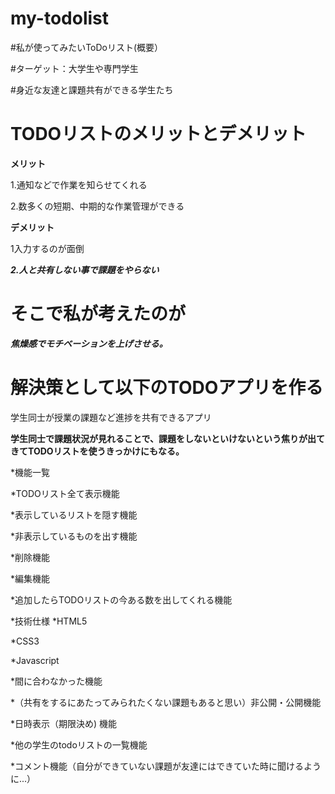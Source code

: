 # my-todolist
#私が使ってみたいToDoリスト(概要）

#ターゲット：大学生や専門学生　　

#身近な友達と課題共有ができる学生たち　　


# TODOリストのメリットとデメリット
**メリット**  

1.通知などで作業を知らせてくれる　　

2.数多くの短期、中期的な作業管理ができる　

**デメリット** 　

1入力するのが面倒　　

***2.人と共有しない事で課題をやらない***  


# そこで私が考えたのが　　

***焦燥感でモチベーションを上げさせる。***

# 解決策として以下のTODOアプリを作る

学生同士が授業の課題など進捗を共有できるアプリ

**学生同士で課題状況が見れることで、課題をしないといけないという焦りが出てきてTODOリストを使うきっかけにもなる。**



*機能一覧

  *TODOリスト全て表示機能
  
  *表示しているリストを隠す機能
  
  *非表示しているものを出す機能
  
  *削除機能
  
  *編集機能
  
  *追加したらTODOリストの今ある数を出してくれる機能
  
  
*技術仕様
  *HTML5
  
  *CSS3
  
  *Javascript
  
  
*間に合わなかった機能

  *（共有をするにあたってみられたくない課題もあると思い）非公開・公開機能
  
  *日時表示（期限決め) 機能
  
  *他の学生のtodoリストの一覧機能
  
  *コメント機能（自分ができていない課題が友達にはできていた時に聞けるように...）
  








